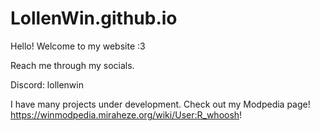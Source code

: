 # LollenWin.github.io
Hello! Welcome to my website :3 

Reach me through my socials.

Discord: lollenwin

I have many projects under development. Check out my Modpedia page!
https://winmodpedia.miraheze.org/wiki/User:R_whoosh!
